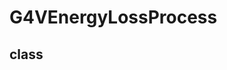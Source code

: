 <!-- G4VEnergyLossProcess.md --- 
;; 
;; Description: 
;; Author: Hongyi Wu(吴鸿毅)
;; Email: wuhongyi@qq.com 
;; Created: 五 7月 13 04:37:35 2018 (+0800)
;; Last-Updated: 五 7月 13 04:37:47 2018 (+0800)
;;           By: Hongyi Wu(吴鸿毅)
;;     Update #: 1
;; URL: http://wuhongyi.cn -->

# G4VEnergyLossProcess



## class




<!-- G4VEnergyLossProcess.md ends here -->
